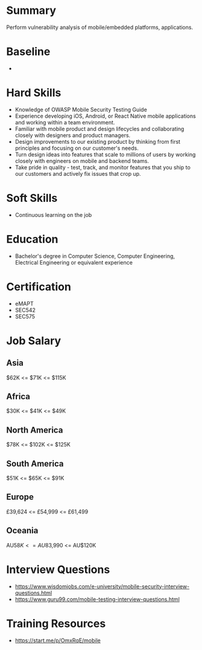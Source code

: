 # Summary
Perform vulnerability analysis of mobile/embedded platforms, applications.

# Baseline

* 


# Hard Skills
* Knowledge of OWASP Mobile Security Testing Guide
* Experience developing iOS, Android, or React Native mobile applications and working within a team environment.
* Familiar with mobile product and design lifecycles and collaborating closely with designers and product managers.
* Design improvements to our existing product by thinking from first principles and focusing on our customer's needs.
* Turn design ideas into features that scale to millions of users by working closely with engineers on mobile and backend teams.
* Take pride in quality - test, track, and monitor features that you ship to our customers and actively fix issues that crop up.


# Soft Skills
* Continuous learning on the job


# Education
  * Bachelor's degree in Computer Science, Computer Engineering, Electrical Engineering or equivalent experience


# Certification
  * eMAPT
  * SEC542
  * SEC575


# Job Salary


## Asia
$62K <= $71K <= $115K


## Africa
$30K <= $41K <= $49K


## North America
$78K <= $102K <= $125K


## South America
$51K <= $65K <= $91K


## Europe
£39,624 <= £54,999 <= £61,499
 

## Oceania
AU$58K <= AU$83,990 <= AU$120K


# Interview Questions
 * https://www.wisdomjobs.com/e-university/mobile-security-interview-questions.html
 * https://www.guru99.com/mobile-testing-interview-questions.html


# Training Resources
  * https://start.me/p/OmxRqE/mobile



